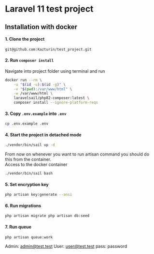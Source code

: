 # Laravel 11 test project
## Installation with docker

#### 1. Clone the project
```bash
git@github.com:Kazturin/test_project.git
```
#### 2. Run `composer install`
Navigate into project folder using terminal and run

```bash
docker run --rm \
    -u "$(id -u):$(id -g)" \
    -v "$(pwd):/var/www/html" \
    -w /var/www/html \
    laravelsail/php82-composer:latest \
    composer install --ignore-platform-reqs
```
#### 3. Copy `.env.example` into `.env`

```bash
cp .env.example .env
```
#### 4. Start the project in detached mode

```bash
./vendor/bin/sail up -d
```
From now on whenever you want to run artisan command you should do this from the container. <br>
Access to the docker container
```bash
./vendor/bin/sail bash
```

#### 5. Set encryption key

```bash
php artisan key:generate --ansi
```

#### 6. Run migrations

```bash
php artisan migrate php artisan db:seed
```
#### 7. Run queue

```bash
php artisan queue:work
```

Admin: admin@test.test
User: user@test.test
pass: password
